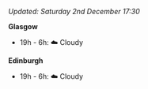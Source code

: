 *Updated: Saturday 2nd December 17:30*

**Glasgow**

* 19h - 6h: :cloud: Cloudy

**Edinburgh**

* 19h - 6h: :cloud: Cloudy
